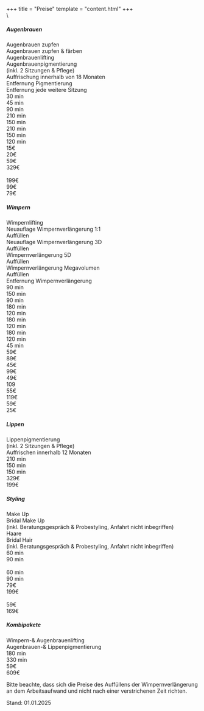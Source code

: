 +++
title = "Preise"
template = "content.html"
+++
\
\
<div class="bg-price1 w-full text-author md:text-base">
    <h5 class="p-5 font-bold text-white">Augenbrauen</h5>
    <div class="grid grid-cols-5 grid-flow-row-dense gap-2 p-5 text-white">
        <div class="col-span-3">
            Augenbrauen zupfen<br/>
            Augenbrauen zupfen & färben<br/>
            Augenbrauenlifting<br/>
            Augenbrauenpigmentierung<br/>
            <span class="small">(inkl. 2 Sitzungen & Pflege)</span><br/>
            Auffrischung innerhalb von 18 Monaten<br/>
            Entfernung Pigmentierung<br/>
            Entfernung jede weitere Sitzung<br/>
        </div>
        <div class="text-end">
            30 min<br/>
            45 min<br/>
            90 min<br/>
            210 min<br/>
            150 min<br/>
            210 min<br/>
            150 min<br/>
            120 min<br/>
        </div>
        <div class="text-end">
            15€<br/>
            20€<br/>
            59€<br/>
            329€<br/>
            <br/>
            199€<br/>
            99€<br/>
            79€</div>
    </div>
</div>
<div class="bg-price2 w-full mt-5 text-author md:text-base">
    <h5 class="p-5 font-bold text-white">Wimpern</h5>
    <div class="grid grid-cols-5 gap-2 p-5 text-white">
        <div class="col-span-3">
            Wimpernlifting<br/>
            Neuauflage Wimpernverlängerung 1:1<br/>                                                                                                                            
            Auffüllen<br/>
            Neuauflage Wimpernverlängerung 3D<br/>                                                                                                              
            Auffüllen<br/>
            Wimpernverlängerung 5D<br/>
            Auffüllen<br/>
            Wimpernverlängerung Megavolumen<br/>
            Auffüllen<br/>
            Entfernung Wimpernverlängerung 
        </div>
        <div class="text-end">
            90 min<br/>
            150 min<br/>
            90 min<br/>
            180 min<br/>
            120 min<br/>
            180 min<br/>
            120 min<br/>
            180 min<br/>
            120 min<br/>
            45 min
        </div>
        <div class="text-end">
            59€<br/>
            89€<br/>
            45€<br/>
            99€<br/>
            49€<br/>
            109<br/>
            55€<br/>
            119€<br/>
            59€<br/>
            25€
        </div>
    </div>
</div>
<div class="bg-price3 w-full mt-5 text-author md:text-base">
    <h5 class="p-5 font-bold text-white">Lippen</h5>
    <div class="grid grid-cols-5 gap-2 p-5 text-white">
        <div class="col-span-3">
            Lippenpigmentierung<br/>
            <span class="small">(inkl. 2 Sitzungen & Pflege)</span><br/>
            Auffrischen innerhalb 12 Monaten 
        </div>
        <div class="text-end">
            210 min<br/>
            150 min<br/>
            150 min
        </div>
        <div class="text-end">
            329€<br/>
            199€
        </div>
    </div>
</div>
<div class="bg-price4 w-full mt-5 text-author md:text-base">
    <h5 class="p-5 font-bold text-white">Styling</h5>
    <div class="grid grid-cols-5 gap-2 p-5 text-white">
        <div class="col-span-3">
            Make Up<br/>
            Bridal Make Up<br/>
            <span class="small">(inkl. Beratungsgespräch & Probestyling, Anfahrt nicht inbegriffen)</span><br/>
            Haare<br/>
            Bridal Hair<br/>
            <span class="small">(inkl. Beratungsgespräch & Probestyling, Anfahrt nicht inbegriffen)</span><br/>
        </div>
        <div class="text-end">
            60 min<br/>
            90 min<br/>
            <br/>
            60 min<br/>
            90 min<br/>
        </div>
        <div class="text-end">
            79€<br/>
            199€<br/>
            <br/>
            59€<br/>
            169€
        </div>
    </div>
</div>
<div class="bg-price5 w-full mt-5 text-author md:text-base">
    <h5 class="p-5 font-bold text-white">Kombipakete</h5>
    <div class="grid grid-cols-5 gap-2 p-5 text-white">
        <div class="col-span-3">
            Wimpern-& Augenbrauenlifting<br/>
            Augenbrauen-& Lippenpigmentierung
        </div>
        <div class="text-end">
            180 min<br/>
            330 min<br/>
        </div>
        <div class="text-end">
            59€<br/>
            609€<br/>
        </div>
    </div>
</div>
<p class="mt-5">Bitte beachte, dass sich die Preise des Auffüllens der Wimpernverlängerung  an dem Arbeitsaufwand und nicht nach einer verstrichenen Zeit richten.</p>
<p class="mt-5">Stand: 01.01.2025</p>
